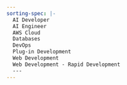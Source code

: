 ```yaml
---
sorting-spec: |-
  AI Developer
  AI Engineer
  AWS Cloud
  Databases
  DevOps
  Plug-in Development
  Web Development
  Web Development - Rapid Development
  ---
---
```

